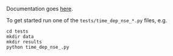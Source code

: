 Documentation goes [here](http://dolfin-navier-scipy.readthedocs.org/en/latest/index.html).

To get started run one of the `tests/time_dep_nse_*.py` files, e.g.

```
cd tests
mkdir data
mkdir results
python time_dep_nse_.py
```

